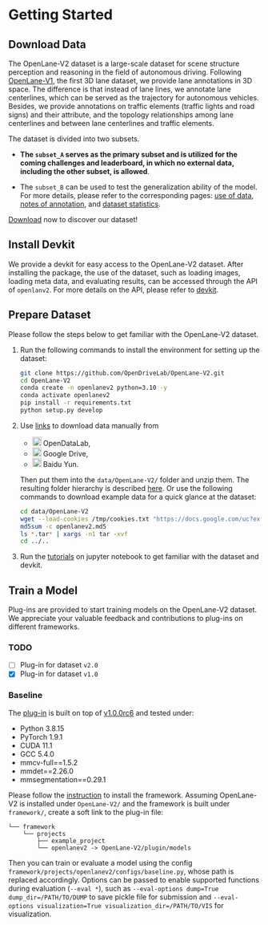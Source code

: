 # Getting Started

## Download Data
The OpenLane-V2 dataset is a large-scale dataset for scene structure perception and reasoning in the field of autonomous driving. 
Following [OpenLane-V1](https://github.com/OpenDriveLab/OpenLane), the first 3D lane dataset, we provide lane annotations in 3D space.
The difference is that instead of lane lines, we annotate lane centerlines, which can be served as the trajectory for autonomous vehicles.
Besides, we provide annotations on traffic elements (traffic lights and road signs) and their attribute, and the topology relationships among lane centerlines and between lane centerlines and traffic elements.

The dataset is divided into two subsets. 

- **The `subset_A` serves as the primary subset and is utilized for the coming challenges and leaderboard, in which no external data, including the other subset, is allowed**.

- The `subset_B` can be used to test the generalization ability of the model.
For more details, please refer to the corresponding pages: [use of data](/data/README.md), [notes of annotation](/docs/annotation.md), and [dataset statistics](/docs/statistics.md).

[Download](/data/README.md#download) now to discover our dataset!


## Install Devkit
We provide a devkit for easy access to the OpenLane-V2 dataset.
After installing the package, the use of the dataset, such as loading images, loading meta data, and evaluating results, can be accessed through the API of `openlanv2`.
For more details on the API, please refer to [devkit](/docs/devkit.md).


## Prepare Dataset
Please follow the steps below to get familiar with the OpenLane-V2 dataset.

1. Run the following commands to install the environment for setting up the dataset:

    ```sh
    git clone https://github.com/OpenDriveLab/OpenLane-V2.git
    cd OpenLane-V2
    conda create -n openlanev2 python=3.10 -y
    conda activate openlanev2
    pip install -r requirements.txt
    python setup.py develop
    ```

2. Use [links](/data/README.md#download) to download data manually from 

    - <img src="https://user-images.githubusercontent.com/29263416/222076048-21501bac-71df-40fa-8671-2b5f8013d2cd.png" alt="OpenDataLab" width="18"/> OpenDataLab,
    - <img src="https://user-images.githubusercontent.com/29263416/236970575-125919cc-1a36-4968-95e7-f5a17f896f9f.png" alt="Google Drive" width="18"/> Google Drive,
    - <img src="https://user-images.githubusercontent.com/29263416/236970717-fe619dd6-7e36-446b-88bf-30ff91028d87.png" alt="Baidu Yun" width="18"/> Baidu Yun.

    Then put them into the `data/OpenLane-V2/` folder and unzip them. 
    The resulting folder hierarchy is described [here](/data/README.md#hierarchy).
    Or use the following commands to download example data for a quick glance at the dataset:

    ```sh
    cd data/OpenLane-V2
    wget --load-cookies /tmp/cookies.txt "https://docs.google.com/uc?export=download&confirm=$(wget --quiet --save-cookies /tmp/cookies.txt --keep-session-cookies --no-check-certificate 'https://docs.google.com/uc?export=download&id=1Ni-L6u1MGKJRAfUXm39PdBIxdk_ntdc6' -O- | sed -rn 's/.*confirm=([0-9A-Za-z_]+).*/\1\n/p')&id=1Ni-L6u1MGKJRAfUXm39PdBIxdk_ntdc6" -O OpenLane-V2_sample.tar
    md5sum -c openlanev2.md5
    ls *.tar* | xargs -n1 tar -xvf
    cd ../..
    ```

3. Run the [tutorials](/tutorials) on jupyter notebook to get familiar with the dataset and devkit.


## Train a Model

Plug-ins are provided to start training models on the OpenLane-V2 dataset.
We appreciate your valuable feedback and contributions to plug-ins on different frameworks.

### TODO
- [ ] Plug-in for dataset `v2.0`
- [x] Plug-in for dataset `v1.0`

### Baseline

The [plug-in](/plugin/models/) is built on top of [v1.0.0rc6](https://github.com/open-mmlab/mmdetection3d/tree/v1.0.0rc6) and tested under:
- Python 3.8.15
- PyTorch 1.9.1
- CUDA 11.1
- GCC 5.4.0
- mmcv-full==1.5.2
- mmdet==2.26.0
- mmsegmentation==0.29.1

Please follow the [instruction](https://github.com/open-mmlab/mmdetection3d/blob/v1.0.0rc6/docs/en/getting_started.md) to install the framework.
Assuming OpenLane-V2 is installed under `OpenLane-V2/` and the framework is built under `framework/`, create a soft link to the plug-in file:
```
└── framework
    └── projects
        ├── example_project
        └── openlanev2 -> OpenLane-V2/plugin/models
```
Then you can train or evaluate a model using the config `framework/projects/openlanev2/configs/baseline.py`, whose path is replaced accordingly.
Options can be passed to enable supported functions during evaluation (`--eval *`), such as `--eval-options dump=True dump_dir=/PATH/TO/DUMP` to save pickle file for submission and `--eval-options visualization=True visualization_dir=/PATH/TO/VIS` for visualization.
